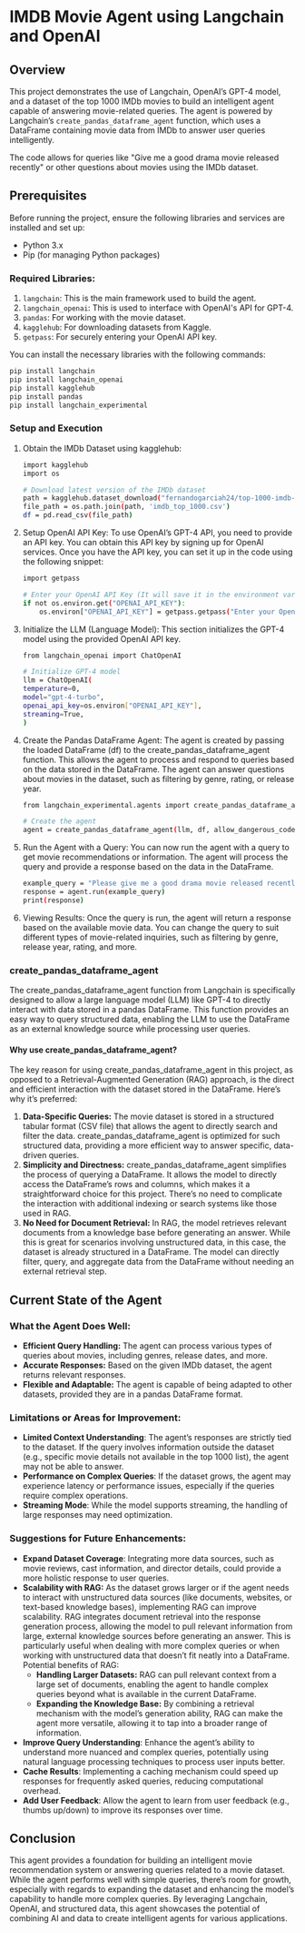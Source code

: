 # IMDB Movie Agent using Langchain and OpenAI

## Overview
This project demonstrates the use of Langchain, OpenAI’s GPT-4 model, and a dataset of the top 1000 IMDb movies to build an intelligent agent capable of answering movie-related queries. The agent is powered by Langchain’s `create_pandas_dataframe_agent` function, which uses a DataFrame containing movie data from IMDb to answer user queries intelligently.

The code allows for queries like "Give me a good drama movie released recently" or other questions about movies using the IMDb dataset.

## Prerequisites
Before running the project, ensure the following libraries and services are installed and set up:
- Python 3.x
- Pip (for managing Python packages)

### Required Libraries:
1. `langchain`: This is the main framework used to build the agent.
2. `langchain_openai`: This is used to interface with OpenAI's API for GPT-4.
3. `pandas`: For working with the movie dataset.
4. `kagglehub`: For downloading datasets from Kaggle.
5. `getpass`: For securely entering your OpenAI API key.

You can install the necessary libraries with the following commands:

```bash
pip install langchain
pip install langchain_openai
pip install kagglehub
pip install pandas
pip install langchain_experimental
```

### Setup and Execution

1. Obtain the IMDb Dataset using kagglehub:

	```bash
	import kagglehub
	import os

	# Download latest version of the IMDb dataset
	path = kagglehub.dataset_download("fernandogarciah24/top-1000-imdb-dataset")
	file_path = os.path.join(path, 'imdb_top_1000.csv')
	df = pd.read_csv(file_path)
	```

2. Setup OpenAI API Key:
To use OpenAI’s GPT-4 API, you need to provide an API key. You can obtain this API key by signing up for OpenAI services. Once you have the API key, you can set it up in the code using the following snippet:

	```bash
	import getpass

	# Enter your OpenAI API Key (It will save it in the environment variable)
	if not os.environ.get("OPENAI_API_KEY"):
	    os.environ["OPENAI_API_KEY"] = getpass.getpass("Enter your OpenAI API key: ")
	```

3. Initialize the LLM (Language Model):
This section initializes the GPT-4 model using the provided OpenAI API key.

	```bash
	from langchain_openai import ChatOpenAI

	# Initialize GPT-4 model
	llm = ChatOpenAI(
	temperature=0,
	model="gpt-4-turbo",
	openai_api_key=os.environ["OPENAI_API_KEY"],
	streaming=True,
	)
	```

4. Create the Pandas DataFrame Agent:
The agent is created by passing the loaded DataFrame (df) to the create_pandas_dataframe_agent function. This allows the agent to process and respond to queries based on the data stored in the DataFrame. The agent can answer questions about movies in the dataset, such as filtering by genre, rating, or release year.

	```bash
	from langchain_experimental.agents import create_pandas_dataframe_agent

	# Create the agent
	agent = create_pandas_dataframe_agent(llm, df, allow_dangerous_code=True)
	```

5. Run the Agent with a Query:
You can now run the agent with a query to get movie recommendations or information. The agent will process the query and provide a response based on the data in the DataFrame.

	```bash
	example_query = "Please give me a good drama movie released recently."
	response = agent.run(example_query)
	print(response)
	```

6. Viewing Results:
Once the query is run, the agent will return a response based on the available movie data. You can change the query to suit different types of movie-related inquiries, such as filtering by genre, release year, rating, and more.

### create_pandas_dataframe_agent

The create_pandas_dataframe_agent function from Langchain is specifically designed to allow a large language model (LLM) like GPT-4 to directly interact with data stored in a pandas DataFrame. This function provides an easy way to query structured data, enabling the LLM to use the DataFrame as an external knowledge source while processing user queries.

#### Why use create_pandas_dataframe_agent?

The key reason for using create_pandas_dataframe_agent in this project, as opposed to a Retrieval-Augmented Generation (RAG) approach, is the direct and efficient interaction with the dataset stored in the DataFrame. Here’s why it’s preferred:
1. **Data-Specific Queries:**
The movie dataset is stored in a structured tabular format (CSV file) that allows the agent to directly search and filter the data. create_pandas_dataframe_agent is optimized for such structured data, providing a more efficient way to answer specific, data-driven queries.
2. **Simplicity and Directness:**
create_pandas_dataframe_agent simplifies the process of querying a DataFrame. It allows the model to directly access the DataFrame’s rows and columns, which makes it a straightforward choice for this project. There’s no need to complicate the interaction with additional indexing or search systems like those used in RAG.
3. **No Need for Document Retrieval:**
In RAG, the model retrieves relevant documents from a knowledge base before generating an answer. While this is great for scenarios involving unstructured data, in this case, the dataset is already structured in a DataFrame. The model can directly filter, query, and aggregate data from the DataFrame without needing an external retrieval step.

## Current State of the Agent

### What the Agent Does Well:
- **Efficient Query Handling:** The agent can process various types of queries about movies, including genres, release dates, and more.
- **Accurate Responses:** Based on the given IMDb dataset, the agent returns relevant responses.
- **Flexible and Adaptable:** The agent is capable of being adapted to other datasets, provided they are in a pandas DataFrame format.

### Limitations or Areas for Improvement:
- **Limited Context Understanding**: The agent’s responses are strictly tied to the dataset. If the query involves information outside the dataset (e.g., specific movie details not available in the top 1000 list), the agent may not be able to answer.
- **Performance on Complex Queries**: If the dataset grows, the agent may experience latency or performance issues, especially if the queries require complex operations.
- **Streaming Mode**: While the model supports streaming, the handling of large responses may need optimization.

### Suggestions for Future Enhancements:
- **Expand Dataset Coverage**: Integrating more data sources, such as movie reviews, cast information, and director details, could provide a more holistic response to user queries.
- **Scalability with RAG:**
As the dataset grows larger or if the agent needs to interact with unstructured data sources (like documents, websites, or text-based knowledge bases), implementing RAG can improve scalability. RAG integrates document retrieval into the response generation process, allowing the model to pull relevant information from large, external knowledge sources before generating an answer. This is particularly useful when dealing with more complex queries or when working with unstructured data that doesn’t fit neatly into a DataFrame. Potential benefits of RAG:
	- **Handling Larger Datasets:** RAG can pull relevant context from a large set of documents, enabling the agent to handle complex queries beyond what is available in the current DataFrame.
	- **Expanding the Knowledge Base:** By combining a retrieval mechanism with the model’s generation ability, RAG can make the agent more versatile, allowing it to tap into a broader range of information.
- **Improve Query Understanding**: Enhance the agent’s ability to understand more nuanced and complex queries, potentially using natural language processing techniques to process user inputs better.
- **Cache Results**: Implementing a caching mechanism could speed up responses for frequently asked queries, reducing computational overhead.
- **Add User Feedback**: Allow the agent to learn from user feedback (e.g., thumbs up/down) to improve its responses over time.

## Conclusion

This agent provides a foundation for building an intelligent movie recommendation system or answering queries related to a movie dataset. While the agent performs well with simple queries, there’s room for growth, especially with regards to expanding the dataset and enhancing the model’s capability to handle more complex queries. By leveraging Langchain, OpenAI, and structured data, this agent showcases the potential of combining AI and data to create intelligent agents for various applications.